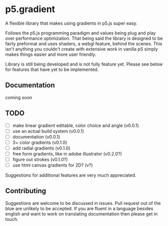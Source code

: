 # p5.gradient

A flexible library that makes using gradients in p5.js super easy.

Follows the p5.js programming paradigm and values being plug and play over performance optimization. That being said the library is designed to be fairly preformat and uses shaders, a webgl feature, behind the scenes. This isn't anything you couldn't create with extensive work in vanilla p5 simply makes things easier and more user friendly.

Library is still being developed and is not fully feature yet. Please see below for features that have yet to be implemented.

## Documentation

coming soon

## TODO

- [ ] make linear gradient editable, color choice and angle (v0.0.1)
- [ ] use an actual build system (v0.0.1)
- [ ] documentation (v0.0.1)
- [ ] 3+ color gradients (v0.1.0)
- [ ] add radial gradients (v0.1.0)
- [ ] free form gradients, like in adobe illustrator (v0.2.0?)
- [ ] figure out strokes (v0.1.0?)
- [ ] use html canvas gradients for 2D? (v?)

Suggestions for additional features are very much appreciated.

## Contributing

Suggestions are welcome to be discussed in issues. Pull request out of the blue are unlikely to be accepted. If you are fluent in a language besides english and want to work on translating documentation then please get in touch.